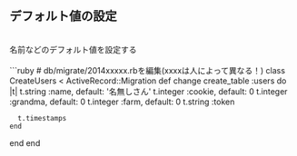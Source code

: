 ##  デフォルト値の設定
<br />
名前などのデフォルト値を設定する<br />
<br />
```ruby
# db/migrate/2014xxxxx.rbを編集(xxxxは人によって異なる！)
class CreateUsers < ActiveRecord::Migration
  def change
    create_table :users do |t|
      t.string :name, default: '名無しさん'
      t.integer :cookie, default: 0
      t.integer :grandma, default: 0
      t.integer :farm, default: 0
      t.string :token

      t.timestamps
    end
  end
end
```